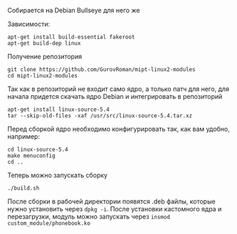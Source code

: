 Собирается на Debian Bullseye для него же

Зависимости:
```
apt-get install build-essential fakeroot
apt-get build-dep linux
```

Получение репозитория
```
git clone https://github.com/GurovRoman/mipt-linux2-modules
cd mipt-linux2-modules
```

Так как в репозиторий не входит само ядро, а только патч для него, для начала придется скачать ядро Debian и интегрировать в репозиторий
```
apt-get install linux-source-5.4
tar --skip-old-files -xaf /usr/src/linux-source-5.4.tar.xz
```

Перед сборкой ядро необходимо конфигурировать так, как вам удобно, например:
```
cd linux-source-5.4
make menuconfig
cd ..
```

Теперь можно запускать сборку
```
./build.sh
```

После сборки в рабочей директории появятся .deb файлы, которые нужно установить через `dpkg -i`. После установки кастомного ядра и перезагрузки, модуль можно запускать через `insmod custom_module/phonebook.ko`
